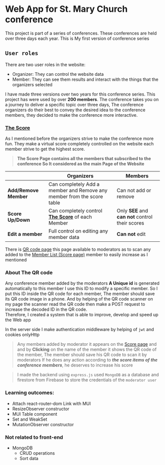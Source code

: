 # Web App for St. Mary Church conference

This project is part of a series of conferences. These conferences are held over three days each year.
This is My first version of conference series

## `User roles`

There are two user roles in the website:

- Organizer: They can control the website data
- Member: They can see them results and interact with the things that the organizers selected

I have made three versions over two years for this conference series.
This project has were used by over **200 members**.
The conference takes you on a journey to deliver a specific topic over three days, The conference organizers do their best to convey the desired idea to the conference members, they decided to make the conference more interactive.

### [**The Score**](https://ben-elsama-w-elard-2023.vercel.app/score)

As I mentioned before the organizers strive to make the conference more fun. They make a virtual score completely controlled on the website each member strive to get the highest score.

> **The Score Page contains all the members that subscribed to the conference So It considered as the main Page of the Website**

|                       | Organizers                                                                                              | Members                                           |
| --------------------- | ------------------------------------------------------------------------------------------------------- | ------------------------------------------------- |
| **Add/Remove Member** | Can completely Add a member and Remove any member from the score table                                  | Can not add or remove                             |
| **Score Up/Down**     | Can completely control [**The Score**](https://ben-elsama-w-elard-2023.vercel.app/score) of each Member | Only **SEE** and **can not** control their scores |
| **Edit a member**     | Full control on editing any member data                                                                 | **Can not** edit                                  |

There is [QR code page](https://ben-elsama-w-elard-2023.vercel.app/qrcode) this page available to moderators as to scan any added to the [Member List (Score page)](https://ben-elsama-w-elard-2023.vercel.app/score) member to easily increase as I mentioned

### About The QR code

Any conference member added by the moderators **A Unique id** is generated automatically to this member I use this ID to modify a specific member. So I put this ID inside the QR code for each member, The member should save its QR code image in a phone. And by helping of the QR code scanner on my page the scanner read the QR code then make a POST request to increase the decoded ID in the QR code.  
Therefore, I created a system that is able to improve, develop and speed up the Web app

In the server side I make authentication middleware by helping of `jwt` and cookies onlyHttp

> Any members added by moderator it appears on the [Score page](https://ben-elsama-w-elard-2023.vercel.app/score) and and by **Clicking** on the name of the member it shows the QR code of the member, The member should save his QR code to scan it by moderators If he does any action according to **_the score items of the conference members_**, he deserves to increase his score

> I made the backend using `express.js` used `MongoDB` as a database and firestore from Firebase to store the credentials of the `moderator user`

### Learning outcomes:

- Attach react-router-dom Link with MUI
- ResizeObserver constructor
- MUI Table component
- Set and WeakSet
- MutationObserver constructor

### Not related to front-end

- MongoDB
  - CRUD operations
  - Sort data
